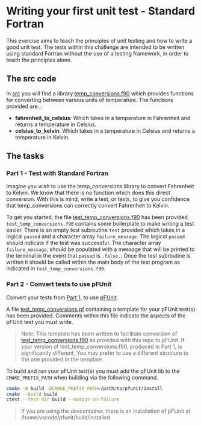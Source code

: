 # Writing your first unit test - Standard Fortran

This exercise aims to teach the principles of unit testing and how to write a good
unit test. The tests within this challenge are intended to be written using standard
Fortran without the use of a testing framework, in order to teach the principles alone.

## The src code

In [src](./src) you will find a library [temp_conversions.f90](./src/temp_conversions.f90)
which provides functions for converting between various units of temperature. The functions
provided are...

- **fahrenheit_to_celsius**: Which takes in a temperature in Fahrenheit and returns a temperature in Celsius.
- **celsius_to_kelvin**: Which takes in a temperature in Celsius and returns a temperature in Kelvin.

## The tasks

### Part 1 - Test with Standard Fortran

Imagine you wish to use the temp_conversions library to convert Fahrenheit to Kelvin. We
know that there is no function which does this direct conversion. With this is mind, write
a test, or tests, to give you confidence that temp_conversions can correctly convert
Fahrenheit to Kelvin.

To get you started, the file [test_temp_conversions.f90](./test/test_temp_conversions.f90)
has been provided. `test_temp_conversions.f90` contains some boilerplate to make writing a
test easier. There is an empty test subroutine `test` provided which takes in a logical
`passed` and a character array `failure_message`. The logical `passed` should indicate if
the test was successful. The character array `failure_message`, should be populated with a
message that will be printed to the terminal in the event that `passed` is `.false.`. Once
the test subroutine is written it should be called within the main body of the test program
as indicated in `test_temp_conversions.f90`.

### Part 2 - Convert tests to use pFUnit

Convert your tests from [Part 1](#part-1---test-with-standard-fortran), to use
[pFUnit](https://github.com/Goddard-Fortran-Ecosystem/pFUnit).

A file [test_temp_conversions.pf](./test/pfunit/test_temp_conversions.pf) containing a template
for your pFUnit test(s) has been provided. Comments within this file indicate the aspects of
the pFUnit test you must write.

> Note: This template has been written to facilitate conversion of
> [test_temp_conversions.f90](./test/test_temp_conversions.f90) as provided with this repo
> to pFUnit. If your version of test_temp_conversions.f90, produced in Part 1, is significantly
> different, You may prefer to use a different structure to the one provided in the template.

To build and run your pFUnit test(s) you must add the pFUnit lib to the `CMAKE_PREFIX_PATH`
when building via the following command.

```bash
cmake -B build -DCMAKE_PREFIX_PATH=/path/to/pfunit/install
cmake --build build
ctest --test-dir build --output-on-failure
```

> If you are using the devcontainer, there is an installation of pFUnit at /home/vscode/pfunit/build/installed
